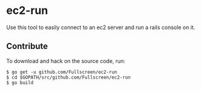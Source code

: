 # ec2-run

Use this tool to easily connect to an ec2 server and run a rails console on it.

## Contribute

To download and hack on the source code, run:
```
$ go get -u github.com/Fullscreen/ec2-run
$ cd $GOPATH/src/github.com/Fullscreen/ec2-run
$ go build
```
